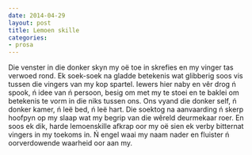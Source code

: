 ```yaml
---
date: 2014-04-29
layout: post
title: Lemoen skille
categories:
- prosa
---
```


Die venster in die donker skyn my oë toe in skrefies en my vinger tas verwoed rond. Ek soek-soek na gladde betekenis wat glibberig soos vis tussen die vingers van my kop spartel. Iewers hier naby en vêr drog ń spook, ń idee van ń persoon, besig om met my te stoei en te baklei om betekenis te vorm in die niks tussen ons. Ons vyand die donker self, ń donker kamer, ń leë bed, ń leë hart. Die soektog na aanvaarding ń skerp hoofpyn op my slaap wat my begrip van die wêreld deurmekaar roer. En soos ek dik, harde lemoenskille afkrap oor my oë sien ek verby bitternat vingers in my toekoms in. Ń engel waai my naam nader en fluister ń oorverdowende waarheid oor aan my. 
